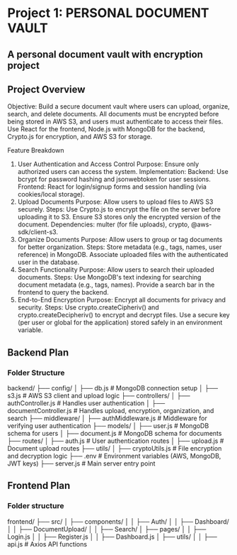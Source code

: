 # Project 1: PERSONAL DOCUMENT VAULT

## A personal document vault with encryption project

## Project Overview
Objective: Build a secure document vault where users can upload, organize, search, and delete documents. All documents must be encrypted before being stored in AWS S3, and users must authenticate to access their files. Use React for the frontend, Node.js with MongoDB for the backend, Crypto.js for encryption, and AWS S3 for storage.

Feature Breakdown
1. User Authentication and Access Control
Purpose: Ensure only authorized users can access the system.
Implementation:
Backend: Use bcrypt for password hashing and jsonwebtoken for user sessions.
Frontend: React for login/signup forms and session handling (via cookies/local storage).
2. Upload Documents
Purpose: Allow users to upload files to AWS S3 securely.
Steps:
Use Crypto.js to encrypt the file on the server before uploading it to S3.
Ensure S3 stores only the encrypted version of the document.
Dependencies: multer (for file uploads), crypto, @aws-sdk/client-s3.
3. Organize Documents
Purpose: Allow users to group or tag documents for better organization.
Steps:
Store metadata (e.g., tags, names, user reference) in MongoDB.
Associate uploaded files with the authenticated user in the database.
4. Search Functionality
Purpose: Allow users to search their uploaded documents.
Steps:
Use MongoDB's text indexing for searching document metadata (e.g., tags, names).
Provide a search bar in the frontend to query the backend.
5. End-to-End Encryption
Purpose: Encrypt all documents for privacy and security.
Steps:
Use crypto.createCipheriv() and crypto.createDecipheriv() to encrypt and decrypt files.
Use a secure key (per user or global for the application) stored safely in an environment variable.

## Backend Plan

### Folder Structure

backend/
├── config/
│   ├── db.js            # MongoDB connection setup
│   ├── s3.js            # AWS S3 client and upload logic
├── controllers/
│   ├── authController.js      # Handles user authentication
│   ├── documentController.js  # Handles upload, encryption, organization, and search
├── middleware/
│   ├── authMiddleware.js  # Middleware for verifying user authentication
├── models/
│   ├── user.js            # MongoDB schema for users
│   ├── document.js        # MongoDB schema for documents
├── routes/
│   ├── auth.js            # User authentication routes
│   ├── upload.js          # Document upload routes
├── utils/
│   ├── cryptoUtils.js     # File encryption and decryption logic
├── .env                  # Environment variables (AWS, MongoDB, JWT keys)
├── server.js             # Main server entry point

## Frontend Plan
### Folder structure
frontend/
├── src/
│   ├── components/
│   │   ├── Auth/
│   │   ├── Dashboard/
│   │   ├── DocumentUpload/
│   │   ├── Search/
│   ├── pages/
│   │   ├── Login.js
│   │   ├── Register.js
│   │   ├── Dashboard.js
│   ├── utils/
│   │   ├── api.js # Axios API functions
